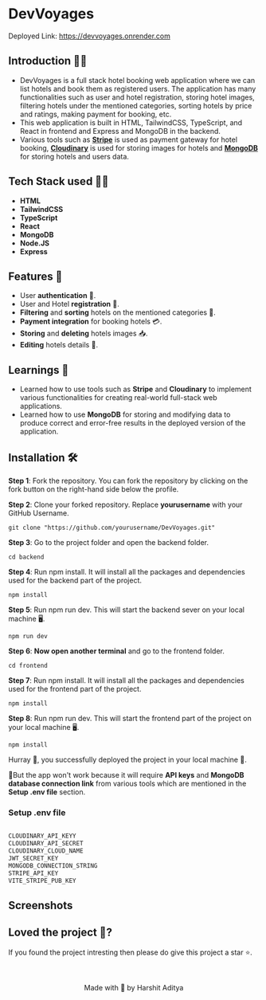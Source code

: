 # DevVoyages

Deployed Link: https://devvoyages.onrender.com

## Introduction 🐱‍💻
- DevVoyages is a full stack hotel booking web application where we can list hotels and book them as registered users. The application has many functionalities such as user and hotel registration, storing hotel images, filtering hotels under the mentioned categories, sorting hotels by price and ratings, making payment for booking, etc.
- This web application is built in HTML, TailwindCSS, TypeScript, and React in frontend and Express and MongoDB in the backend.
- Various tools such as <a href="https://stripe.com/in">**Stripe**</a> is used as payment gateway for hotel booking, <a href="https://cloudinary.com/">**Cloudinary**</a> is used for storing images for hotels and  <a href="https://www.mongodb.com/">**MongoDB**</a> for storing hotels and users data.

## Tech Stack used 👨‍💻

- **HTML**
- **TailwindCSS** 
- **TypeScript** 
- **React**
- **MongoDB**
- **Node.JS** 
- **Express**

## Features 🧰
- User **authentication** 👤.
- User and Hotel **registration** 🏨.
- **Filtering** and **sorting** hotels on the mentioned categories 📌.
- **Payment integration** for booking hotels 💳.
- **Storing** and **deleting** hotels images 📥.
- **Editing** hotels details 📝.

## Learnings 📝
  
- Learned how to use tools such as **Stripe** and **Cloudinary** to implement various functionalities for creating real-world full-stack web applications.
- Learned how to use **MongoDB** for storing and modifying data to produce correct and error-free results in the deployed version of the application. 
  
## Installation 🛠️
  **Step 1**: Fork the repository. You can fork the repository by clicking on the fork button on the right-hand side below the profile.<br> 

  **Step 2**: Clone your forked repository. Replace **yourusername** with your GitHub Username. 
  
  ```
git clone "https://github.com/yourusername/DevVoyages.git"

``` 
  **Step 3**: Go to the project folder and open the backend folder.  
  
  ```
cd backend

``` 
  **Step 4**: Run npm install. It will install all the packages and dependencies used for the backend part of the project.  
  
  ```
npm install

``` 
  **Step 5**: Run npm run dev. This will start the backend sever on your local machine 🖥️.  
  
  ```
npm run dev

``` 
  **Step 6**: **Now open another terminal** and go to the frontend folder.  
  
  ```
cd frontend

``` 
  **Step 7**: Run npm install. It will install all the packages and dependencies used for the frontend part of the project.  
  
  ```
npm install

``` 
  **Step 8**: Run npm run dev. This will start the frontend part of the project on your local machine 🖥️. 
  
  ```
npm install

``` 
Hurray 🥳, you successfully deployed the project in your local machine 🎉.  

🚨But the app won't work because it will require **API keys** and **MongoDB database connection link** from various tools which are mentioned in the **Setup .env file** section.

 ### Setup .env file

```js

CLOUDINARY_API_KEYY
CLOUDINARY_API_SECRET
CLOUDINARY_CLOUD_NAME
JWT_SECRET_KEY
MONGODB_CONNECTION_STRING
STRIPE_API_KEY
VITE_STRIPE_PUB_KEY
``` 

  ## Screenshots  




  ## Loved the project 💖? 
  
  If you found the project intresting then please do give this project a star ⭐. 
  <br> <br> <br>
   <p align="center" width="100%">
   Made with 💖 by Harshit Aditya   
</p>
